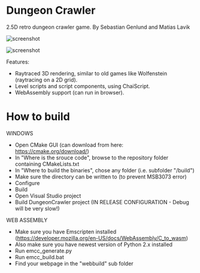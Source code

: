 # Dungeon Crawler

2.5D retro dungeon crawler game.
By Sebastian Genlund and Matias Lavik

![screenshot](https://pbs.twimg.com/media/DAh1QhPXkAAH2Ea.jpg:large)


![screenshot](https://pbs.twimg.com/media/DAnZkWXXgAAHQsH.jpg:large)

Features:
- Raytraced 3D rendering, similar to old games like Wolfenstein (raytracing on a 2D grid).
- Level scripts and script components, using ChaiScript.
- WebAssembly support (can run in browser).

# How to build

WINDOWS
- Open CMake GUI (can download from here: https://cmake.org/download/)
- In "Where is the srouce code", browse to the repository folder containing CMakeLists.txt
- In "Where to build the binaries", chose any folder (i.e. subfolder "/build")
- Make sure the directory can be written to (to prevent MSB3073 error)
- Configure
- Build
- Open Visual Studio project
- Build DungeonCrawler project (IN RELEASE CONFIGURATION - Debug will be very slow!)

WEB ASSEMBLY
- Make sure you have Emscripten installed (https://developer.mozilla.org/en-US/docs/WebAssembly/C_to_wasm)
- Also make sure you have newest version of Python 2.x installed
- Run emcc_generate.py
- Run emcc_build.bat
- Find your webpage in the "webbuild" sub folder
